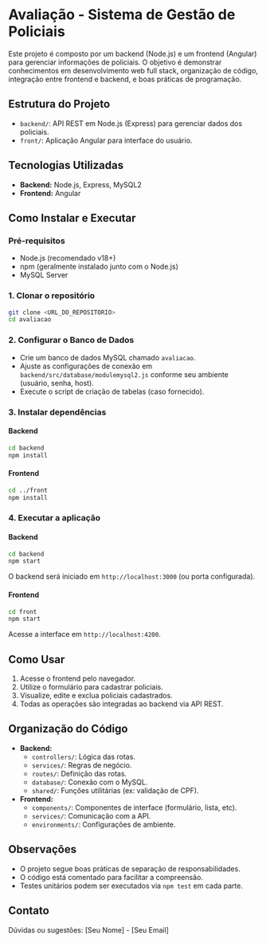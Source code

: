 # Avaliação - Sistema de Gestão de Policiais

Este projeto é composto por um backend (Node.js) e um frontend (Angular) para gerenciar informações de policiais. O objetivo é demonstrar conhecimentos em desenvolvimento web full stack, organização de código, integração entre frontend e backend, e boas práticas de programação.

## Estrutura do Projeto

- `backend/`: API REST em Node.js (Express) para gerenciar dados dos policiais.
- `front/`: Aplicação Angular para interface do usuário.

## Tecnologias Utilizadas

- **Backend:** Node.js, Express, MySQL2
- **Frontend:** Angular

## Como Instalar e Executar

### Pré-requisitos
- Node.js (recomendado v18+)
- npm (geralmente instalado junto com o Node.js)
- MySQL Server

### 1. Clonar o repositório

```bash
git clone <URL_DO_REPOSITORIO>
cd avaliacao
```

### 2. Configurar o Banco de Dados

- Crie um banco de dados MySQL chamado `avaliacao`.
- Ajuste as configurações de conexão em `backend/src/database/modulemysql2.js` conforme seu ambiente (usuário, senha, host).
- Execute o script de criação de tabelas (caso fornecido).

### 3. Instalar dependências

#### Backend
```bash
cd backend
npm install
```

#### Frontend
```bash
cd ../front
npm install
```

### 4. Executar a aplicação

#### Backend
```bash
cd backend
npm start
```
O backend será iniciado em `http://localhost:3000` (ou porta configurada).

#### Frontend
```bash
cd front
npm start
```
Acesse a interface em `http://localhost:4200`.

## Como Usar

1. Acesse o frontend pelo navegador.
2. Utilize o formulário para cadastrar policiais.
3. Visualize, edite e exclua policiais cadastrados.
4. Todas as operações são integradas ao backend via API REST.

## Organização do Código

- **Backend:**
  - `controllers/`: Lógica das rotas.
  - `services/`: Regras de negócio.
  - `routes/`: Definição das rotas.
  - `database/`: Conexão com o MySQL.
  - `shared/`: Funções utilitárias (ex: validação de CPF).
- **Frontend:**
  - `components/`: Componentes de interface (formulário, lista, etc).
  - `services/`: Comunicação com a API.
  - `environments/`: Configurações de ambiente.

## Observações
- O projeto segue boas práticas de separação de responsabilidades.
- O código está comentado para facilitar a compreensão.
- Testes unitários podem ser executados via `npm test` em cada parte.

## Contato
Dúvidas ou sugestões: [Seu Nome] - [Seu Email]
